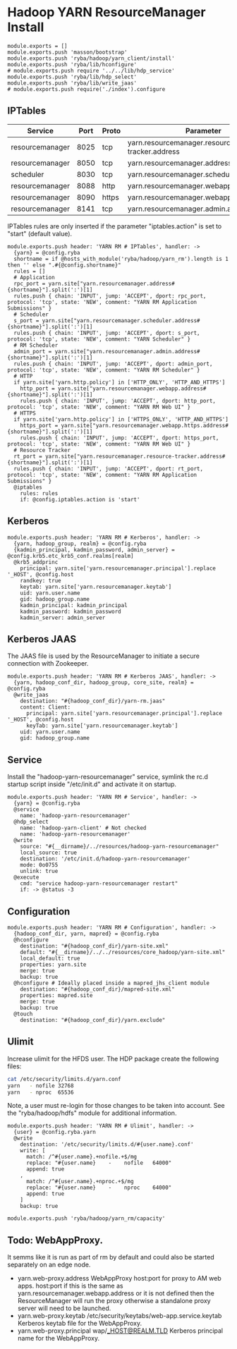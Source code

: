 
# Hadoop YARN ResourceManager Install

    module.exports = []
    module.exports.push 'masson/bootstrap'
    module.exports.push 'ryba/hadoop/yarn_client/install'
    module.exports.push 'ryba/lib/hconfigure'
    # module.exports.push require '../../lib/hdp_service'
    module.exports.push 'ryba/lib/hdp_select'
    module.exports.push 'ryba/lib/write_jaas'
    # module.exports.push require('./index').configure
      
## IPTables

| Service         | Port  | Proto  | Parameter                                     |
|-----------------|-------|--------|-----------------------------------------------|
| resourcemanager | 8025  | tcp    | yarn.resourcemanager.resource-tracker.address | x
| resourcemanager | 8050  | tcp    | yarn.resourcemanager.address                  | x
| scheduler       | 8030  | tcp    | yarn.resourcemanager.scheduler.address        | x
| resourcemanager | 8088  | http   | yarn.resourcemanager.webapp.address           | x
| resourcemanager | 8090  | https  | yarn.resourcemanager.webapp.https.address     |
| resourcemanager | 8141  | tcp    | yarn.resourcemanager.admin.address            | x

IPTables rules are only inserted if the parameter "iptables.action" is set to
"start" (default value).

    module.exports.push header: 'YARN RM # IPTables', handler: ->
      {yarn} = @config.ryba
      shortname = if @hosts_with_module('ryba/hadoop/yarn_rm').length is 1 then '' else ".#{@config.shortname}"
      rules = []
      # Application
      rpc_port = yarn.site["yarn.resourcemanager.address#{shortname}"].split(':')[1]
      rules.push { chain: 'INPUT', jump: 'ACCEPT', dport: rpc_port, protocol: 'tcp', state: 'NEW', comment: "YARN RM Application Submissions" }
      # Scheduler
      s_port = yarn.site["yarn.resourcemanager.scheduler.address#{shortname}"].split(':')[1]
      rules.push { chain: 'INPUT', jump: 'ACCEPT', dport: s_port, protocol: 'tcp', state: 'NEW', comment: "YARN Scheduler" }
      # RM Scheduler
      admin_port = yarn.site["yarn.resourcemanager.admin.address#{shortname}"].split(':')[1]
      rules.push { chain: 'INPUT', jump: 'ACCEPT', dport: admin_port, protocol: 'tcp', state: 'NEW', comment: "YARN RM Scheduler" }
      # HTTP
      if yarn.site['yarn.http.policy'] in ['HTTP_ONLY', 'HTTP_AND_HTTPS']
        http_port = yarn.site["yarn.resourcemanager.webapp.address#{shortname}"].split(':')[1]
        rules.push { chain: 'INPUT', jump: 'ACCEPT', dport: http_port, protocol: 'tcp', state: 'NEW', comment: "YARN RM Web UI" }
      # HTTPS
      if yarn.site['yarn.http.policy'] in ['HTTPS_ONLY', 'HTTP_AND_HTTPS']
        https_port = yarn.site["yarn.resourcemanager.webapp.https.address#{shortname}"].split(':')[1]
        rules.push { chain: 'INPUT', jump: 'ACCEPT', dport: https_port, protocol: 'tcp', state: 'NEW', comment: "YARN RM Web UI" }
      # Resource Tracker
      rt_port = yarn.site["yarn.resourcemanager.resource-tracker.address#{shortname}"].split(':')[1]
      rules.push { chain: 'INPUT', jump: 'ACCEPT', dport: rt_port, protocol: 'tcp', state: 'NEW', comment: "YARN RM Application Submissions" }
      @iptables
        rules: rules
        if: @config.iptables.action is 'start'

## Kerberos

    module.exports.push header: 'YARN RM # Kerberos', handler: ->
      {yarn, hadoop_group, realm} = @config.ryba
      {kadmin_principal, kadmin_password, admin_server} = @config.krb5.etc_krb5_conf.realms[realm]
      @krb5_addprinc
        principal: yarn.site['yarn.resourcemanager.principal'].replace '_HOST', @config.host
        randkey: true
        keytab: yarn.site['yarn.resourcemanager.keytab']
        uid: yarn.user.name
        gid: hadoop_group.name
        kadmin_principal: kadmin_principal
        kadmin_password: kadmin_password
        kadmin_server: admin_server

## Kerberos JAAS

The JAAS file is used by the ResourceManager to initiate a secure connection 
with Zookeeper.

    module.exports.push header: 'YARN RM # Kerberos JAAS', handler: ->
      {yarn, hadoop_conf_dir, hadoop_group, core_site, realm} = @config.ryba
      @write_jaas
        destination: "#{hadoop_conf_dir}/yarn-rm.jaas"
        content: Client:
          principal: yarn.site['yarn.resourcemanager.principal'].replace '_HOST', @config.host
          keyTab: yarn.site['yarn.resourcemanager.keytab']
        uid: yarn.user.name
        gid: hadoop_group.name

## Service

Install the "hadoop-yarn-resourcemanager" service, symlink the rc.d startup script
inside "/etc/init.d" and activate it on startup.

    module.exports.push header: 'YARN RM # Service', handler: ->
      {yarn} = @config.ryba
      @service
        name: 'hadoop-yarn-resourcemanager'
      @hdp_select
        name: 'hadoop-yarn-client' # Not checked
        name: 'hadoop-yarn-resourcemanager'
      @write
        source: "#{__dirname}/../resources/hadoop-yarn-resourcemanager"
        local_source: true
        destination: '/etc/init.d/hadoop-yarn-resourcemanager'
        mode: 0o0755
        unlink: true
      @execute
        cmd: "service hadoop-yarn-resourcemanager restart"
        if: -> @status -3

## Configuration

    module.exports.push header: 'YARN RM # Configuration', handler: ->
      {hadoop_conf_dir, yarn, mapred} = @config.ryba
      @hconfigure
        destination: "#{hadoop_conf_dir}/yarn-site.xml"
        default: "#{__dirname}/../../resources/core_hadoop/yarn-site.xml"
        local_default: true
        properties: yarn.site
        merge: true
        backup: true
      @hconfigure # Ideally placed inside a mapred_jhs_client module
        destination: "#{hadoop_conf_dir}/mapred-site.xml"
        properties: mapred.site
        merge: true
        backup: true
      @touch
        destination: "#{hadoop_conf_dir}/yarn.exclude"

## Ulimit

Increase ulimit for the HFDS user. The HDP package create the following
files:

```bash
cat /etc/security/limits.d/yarn.conf
yarn   - nofile 32768
yarn   - nproc  65536
```

Note, a user must re-login for those changes to be taken into account. See
the "ryba/hadoop/hdfs" module for additional information.

    module.exports.push header: 'YARN RM # Ulimit', handler: ->
      {user} = @config.ryba.yarn
      @write
        destination: '/etc/security/limits.d/#{user.name}.conf'
        write: [
          match: /^#{user.name}.+nofile.+$/mg
          replace: "#{user.name}    -    nofile   64000"
          append: true
        ,
          match: /^#{user.name}.+nproc.+$/mg
          replace: "#{user.name}    -    nproc    64000"
          append: true
        ]
        backup: true

    module.exports.push 'ryba/hadoop/yarn_rm/capacity'

## Todo: WebAppProxy.

It semms like it is run as part of rm by default and could also be started
separately on an edge node.

*   yarn.web-proxy.address    WebAppProxy                                   host:port for proxy to AM web apps. host:port if this is the same as yarn.resourcemanager.webapp.address or it is not defined then the ResourceManager will run the proxy otherwise a standalone proxy server will need to be launched.
*   yarn.web-proxy.keytab     /etc/security/keytabs/web-app.service.keytab  Kerberos keytab file for the WebAppProxy.
*   yarn.web-proxy.principal  wap/_HOST@REALM.TLD                           Kerberos principal name for the WebAppProxy.


[capacity]: http://hadoop.apache.org/docs/r2.5.0/hadoop-yarn/hadoop-yarn-site/CapacityScheduler.html
